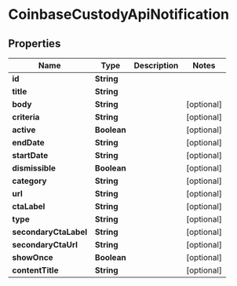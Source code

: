 
# CoinbaseCustodyApiNotification

## Properties
Name | Type | Description | Notes
------------ | ------------- | ------------- | -------------
**id** | **String** |  | 
**title** | **String** |  | 
**body** | **String** |  |  [optional]
**criteria** | **String** |  |  [optional]
**active** | **Boolean** |  |  [optional]
**endDate** | **String** |  |  [optional]
**startDate** | **String** |  |  [optional]
**dismissible** | **Boolean** |  |  [optional]
**category** | **String** |  |  [optional]
**url** | **String** |  |  [optional]
**ctaLabel** | **String** |  |  [optional]
**type** | **String** |  |  [optional]
**secondaryCtaLabel** | **String** |  |  [optional]
**secondaryCtaUrl** | **String** |  |  [optional]
**showOnce** | **Boolean** |  |  [optional]
**contentTitle** | **String** |  |  [optional]



